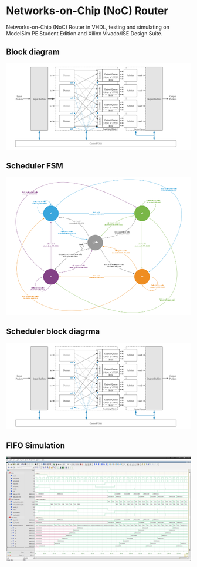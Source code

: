 # Networks-on-Chip (NoC) Router

Networks-on-Chip (NoC) Router in VHDL, testing
and simulating on ModelSim PE Student Edition and Xilinx Vivado/ISE Design Suite.

## Block diagram

![Class Diagram](media/block_diagram.png)

## Scheduler FSM

![Class Diagram](media/Scheduler_FSM.png)

## Scheduler block diagrma

![Class Diagram](media/block_diagram.png)

## FIFO Simulation

![Class Diagram](media/Fifo_simulation.png)